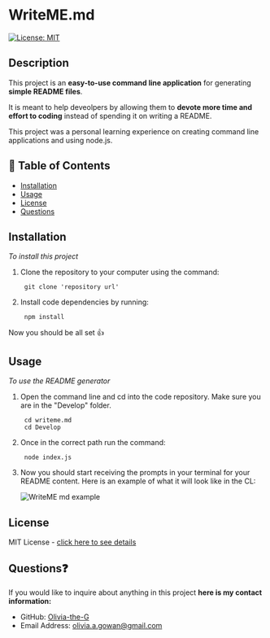 # WriteME.md
[![License: MIT](https://img.shields.io/badge/License-MIT-yellow?style=flat-square&link=https%3A%2F%2Fopensource.org%2Flicense%2Fmit%2F)](https://opensource.org/license/mit/)

## Description

This project is an **easy-to-use command line application** for generating **simple README files**. 

It is meant to help deveolpers by allowing them to **devote more time and effort to coding** instead of spending it on writing a README. 

This project was a personal learning experience on creating command line applications and using node.js. 


## 📘 Table of Contents

- [Installation](#installation)
- [Usage](#usage)
- [License](#license)
- [Questions](#questions)

## Installation

*To install this project*

1. Clone the repository to your computer using the command:

        git clone 'repository url'


2. Install code dependencies by running:

        npm install

Now you should be all set 👍


## Usage

*To use the README generator*

1. Open the command line and cd into the code repository. Make sure you are in the "Develop" folder.

        cd writeme.md
        cd Develop

2. Once in the correct path run the command:

        node index.js

3. Now you should start receiving the prompts in your terminal for your README content. Here is an example of what it will look like in the CL:

    ![WriteME md example](https://github.com/Olivia-the-G/writeme.md/assets/130778807/2701f8d3-abe6-4c6f-9000-f870a553afd6)

## License

MIT License - [click here to see details](./LICENSE)

## Questions❓

If you would like to inquire about anything in this project **here is my contact information:**

- GitHub: [Olivia-the-G](https://github.com/Olivia-the-G)
- Email Address: olivia.a.gowan@gmail.com

